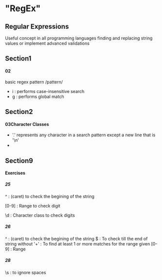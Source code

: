 # "RegEx"

## Regular Expressions

Useful concept in all programming languages finding and replacing string values or implement advanced validations

## Section1

#### 02

basic regex pattern
/pattern/

- i : performs case-insensitive search
- g : performs global match

## Section2

#### 03Character Classes

- '.' represents any character in a search pattern except a new line that is '\n'
-

## Section9

#### Exercises

##### 25

^ : (caret) to check the begining of the string

[0-9] : Range to check digit

\d : Character class to check digits

##### 26

^ : (caret) to check the begining of the string
$ : To check till the end of string without
'+' : To find at least 1 or more matches for the range given
[0-9] : Range

##### 28

\s : to ignore spaces
